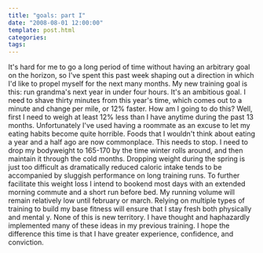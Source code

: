 ```yaml
---
title: "goals: part I"
date: "2008-08-01 12:00:00"
template: post.html
categories: 
tags: 
---
```


It's hard for me to go a long period of time without having an arbitrary goal on the horizon, so I've spent this past week shaping out a direction in which I'd like to propel myself for the next many months. My new training goal is this: run grandma's next year in under four hours. It's an ambitious goal. I need to shave thirty minutes from this year's time, which comes out to a minute and change per mile, or 12% faster. How am I going to do this? Well, first I need to weigh at least 12% less than I have anytime during the past 13 months. Unfortunately I've used having a roommate as an excuse to let my eating habits become quite horrible. Foods that I wouldn't think about eating a year and a half ago are now commonplace. This needs to stop. I need to drop my bodyweight to 165-170 by the time winter rolls around, and then maintain it through the cold months. Dropping weight during the spring is just too difficult as dramatically reduced caloric intake tends to be accompanied by sluggish performance on long training runs. To further facilitate this weight loss I intend to bookend most days with an extended morning commute and a short run before bed. My running volume will remain relatively low until february or march. Relying on multiple types of training to build my base fitness will ensure that I stay fresh both physically and mental y. None of this is new territory. I have thought and haphazardly implemented many of these ideas in my previous training. I hope the difference this time is that I have greater experience, confidence, and conviction.